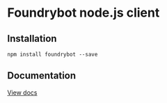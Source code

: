 # Foundrybot node.js client 

## Installation

`npm install foundrybot --save`

## Documentation

[View docs](https://foundrybot.readme.io/v1.0/reference)